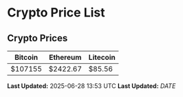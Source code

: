 # Crypto Price List

## Crypto Prices
| Bitcoin | Ethereum | Litecoin |
| ------- | -------- | -------- |
| $107155 | $2422.67 | $85.56 |
**Last Updated:** 2025-06-28 13:53 UTC
**Last Updated:** $DATE$
